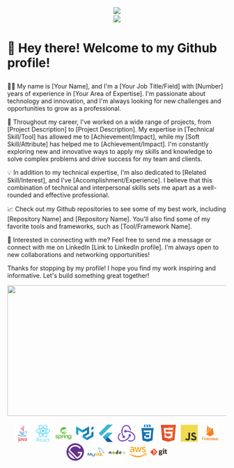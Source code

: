<div id="header" align="center">
  <img src="https://media.giphy.com/media/M9gbBd9nbDrOTu1Mqx/giphy.gif" width="100"/>
</div>
<div id="badges" align="center">
  <a href="https://www.linkedin.com/in/ingy-elkhateeb-391b30244"><img src="https://img.shields.io/badge/LinkedIn-blue?style=for-the-badge&logo=linkedin&logoColor=white"></a>
</div>
<h1>
  
  
👋 Hey there! Welcome to my Github profile!

</h1>
<p>
  
👨‍💻 My name is [Your Name], and I'm a [Your Job Title/Field] with [Number] years of experience in [Your Area of Expertise]. I'm passionate about technology and innovation, and I'm always looking for new challenges and opportunities to grow as a professional.

🚀 Throughout my career, I've worked on a wide range of projects, from [Project Description] to [Project Description]. My expertise in [Technical Skill/Tool] has allowed me to [Achievement/Impact], while my [Soft Skill/Attribute] has helped me to [Achievement/Impact]. I'm constantly exploring new and innovative ways to apply my skills and knowledge to solve complex problems and drive success for my team and clients.

💡 In addition to my technical expertise, I'm also dedicated to [Related Skill/Interest], and I've [Accomplishment/Experience]. I believe that this combination of technical and interpersonal skills sets me apart as a well-rounded and effective professional.

📈 Check out my Github repositories to see some of my best work, including [Repository Name] and [Repository Name]. You'll also find some of my favorite tools and frameworks, such as [Tool/Framework Name].

👀 Interested in connecting with me? Feel free to send me a message or connect with me on LinkedIn [Link to LinkedIn profile]. I'm always open to new collaborations and networking opportunities!

Thanks for stopping by my profile! I hope you find my work inspiring and informative. Let's build something great together!
</p>
<div align="center">
  <img src="https://media.giphy.com/media/dWesBcTLavkZuG35MI/giphy.gif" width="600" height="300"/>
</div>
<br>
<div align="center">
  <img src="https://github.com/devicons/devicon/blob/master/icons/java/java-original-wordmark.svg" title="Java" alt="Java" width="40" height="40"/>&nbsp;
  <img src="https://github.com/devicons/devicon/blob/master/icons/react/react-original-wordmark.svg" title="React" alt="React" width="40" height="40"/>&nbsp;
  <img src="https://github.com/devicons/devicon/blob/master/icons/spring/spring-original-wordmark.svg" title="Spring" alt="Spring" width="40" height="40"/>&nbsp;
  <img src="https://github.com/devicons/devicon/blob/master/icons/materialui/materialui-original.svg" title="Material UI" alt="Material UI" width="40" height="40"/>&nbsp;
  <img src="https://github.com/devicons/devicon/blob/master/icons/flutter/flutter-original.svg" title="Flutter" alt="Flutter" width="40" height="40"/>&nbsp;
  <img src="https://github.com/devicons/devicon/blob/master/icons/redux/redux-original.svg" title="Redux" alt="Redux " width="40" height="40"/>&nbsp;
  <img src="https://github.com/devicons/devicon/blob/master/icons/css3/css3-plain-wordmark.svg"  title="CSS3" alt="CSS" width="40" height="40"/>&nbsp;
  <img src="https://github.com/devicons/devicon/blob/master/icons/html5/html5-original.svg" title="HTML5" alt="HTML" width="40" height="40"/>&nbsp;
  <img src="https://github.com/devicons/devicon/blob/master/icons/javascript/javascript-original.svg" title="JavaScript" alt="JavaScript" width="40" height="40"/>&nbsp;
  <img src="https://github.com/devicons/devicon/blob/master/icons/firebase/firebase-plain-wordmark.svg" title="Firebase" alt="Firebase" width="40" height="40"/>&nbsp;
  <img src="https://github.com/devicons/devicon/blob/master/icons/gatsby/gatsby-original.svg" title="Gatsby"  alt="Gatsby" width="40" height="40"/>&nbsp;
  <img src="https://github.com/devicons/devicon/blob/master/icons/mysql/mysql-original-wordmark.svg" title="MySQL"  alt="MySQL" width="40" height="40"/>&nbsp;
  <img src="https://github.com/devicons/devicon/blob/master/icons/nodejs/nodejs-original-wordmark.svg" title="NodeJS" alt="NodeJS" width="40" height="40"/>&nbsp;
  <img src="https://github.com/devicons/devicon/blob/master/icons/amazonwebservices/amazonwebservices-plain-wordmark.svg" title="AWS" alt="AWS" width="40" height="40"/>&nbsp;
  <img src="https://github.com/devicons/devicon/blob/master/icons/git/git-original-wordmark.svg" title="Git" **alt="Git" width="40" height="40"/>
</div>
